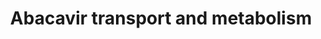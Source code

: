 ---
annotations:
- type: Pathway Ontology
  value: abacavir drug pathway
- type: Pathway Ontology
  value: xenobiotic metabolic pathway
authors:
- ReactomeTeam
- Anwesha
- Mkutmon
- Egonw
description: Abacavir is a nucleoside analogue reverse transcriptase inhibitor with
  antiretroviral activity, widely used in combination with other drugs to treat HIV-1
  infection (Yuen et al. 2008). Its uptake across the plasma membrane is mediated
  by organic cation transporters SLC22A1, 2, and 3; the transport proteins ABCB1 and
  ABCG2 mediate its efflux. Abacavir itself is a prodrug. Activation requires phosphorylation
  by a cytosolic adenosine phosphotransferase and deamination by ADAL deaminase to
  yield carbovir monophosphate. Cytosolic nucleotide kinases convert carbovir monophosphate
  to carbovir triphosphate, the active HIV reverse transcriptase inhibitor. Abacavir
  can be glucuronidated or oxidized to a 5'-carboxylate; these are the major forms
  in which it is excreted from the body.  View original pathway at [http://www.reactome.org/PathwayBrowser/#DIAGRAM=2161522
  Reactome].
last-edited: 2020-10-09
organisms:
- Homo sapiens
redirect_from:
- /index.php/Pathway:WP2712
- /instance/WP2712
schema-jsonld:
- '@context': https://schema.org/
  '@id': https://wikipathways.github.io/pathways/WP2712.html
  '@type': Dataset
  creator:
    '@type': Organization
    name: WikiPathways
  description: Abacavir is a nucleoside analogue reverse transcriptase inhibitor with
    antiretroviral activity, widely used in combination with other drugs to treat
    HIV-1 infection (Yuen et al. 2008). Its uptake across the plasma membrane is mediated
    by organic cation transporters SLC22A1, 2, and 3; the transport proteins ABCB1
    and ABCG2 mediate its efflux. Abacavir itself is a prodrug. Activation requires
    phosphorylation by a cytosolic adenosine phosphotransferase and deamination by
    ADAL deaminase to yield carbovir monophosphate. Cytosolic nucleotide kinases convert
    carbovir monophosphate to carbovir triphosphate, the active HIV reverse transcriptase
    inhibitor. Abacavir can be glucuronidated or oxidized to a 5'-carboxylate; these
    are the major forms in which it is excreted from the body.  View original pathway
    at [http://www.reactome.org/PathwayBrowser/#DIAGRAM=2161522 Reactome].
  keywords:
  - ADP
  - 'SLC22A3 '
  - Ino
  - Pi
  - SLC22A1,2,3
  - NADH
  - 'Zn2+ '
  - abacavir
  - PCK1
  - phosphotransferase
  - AMP
  - IMP
  - GUK1
  - NT5C2 tetramer
  - carbovir diphosphate
  - triphosphate
  - H+
  - NAD+
  - UDPGT
  - 'Mg2+ '
  - carbovir
  - 'SLC22A2 '
  - 'ADH1A '
  - 'NT5C2 '
  - 5'-glucuronide
  - 5'-carboxylic acid
  - monophosphate
  - 'SLC22A1 '
  - cyclopropylamine
  - ATP
  - adenosine
  - 'HC-ABCG2 '
  - UDP-GlcA
  - ADAL:Zn
  - ABCG2 tetramer
  - H2O
  - ABCB1
  - ADH1A:2Zn2+ dimer
  - Ade-Rib
  - UDP
  - 'ADAL '
  license: CC0
  name: Abacavir transport and metabolism
seo: CreativeWork
title: Abacavir transport and metabolism
wpid: WP2712
---